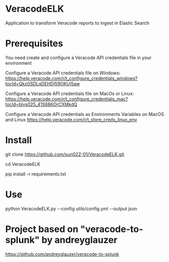 # VeracodeELK
Application to transform Veracode reports to ingest in Elastic Search

# Prerequisites
You need create and configure a Veracode API credentials file in your environment

Configure a Veracode API credentials file on Windows:
https://help.veracode.com/r/t_configure_credentials_windows?tocId=Qkz0SDLqDEHDj59OKUj5aw

Configure a Veracode API credentials file on MacOs or Linux:
https://help.veracode.com/r/t_configure_credentials_mac?tocId=blvs025_41S686OrCXMkdQ

Configure a Veracode API credentials as Environments Variables on MacOS and Linux
https://help.veracode.com/r/t_store_creds_linux_env

# Install

git clone https://github.com/sun022-01/VeracodeELK.git

cd VeracodeELK

pip install -r requirements.txt

# Use

python VeracodeELK.py --config utils/config.yml --output json


# Project based on "veracode-to-splunk" by andreyglauzer
https://github.com/andreyglauzer/veracode-to-splunk